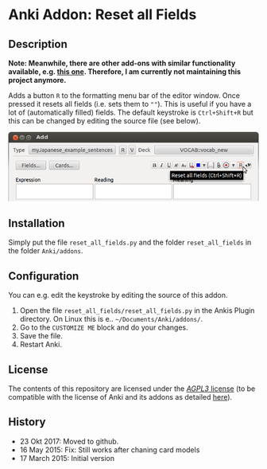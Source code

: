 # Anki Addon: Reset all Fields

## Description

**Note: Meanwhile, there are other add-ons with similar functionality available, e.g. [this one](https://ankiweb.net/shared/info/136533494). Therefore, I am currently not maintaining this project anymore.**

Adds a button ```R``` to the formatting menu bar of the editor window. Once pressed 
it resets all fields (i.e. sets them to ```""```). This is useful if you have a lot 
of (automatically filled) fields. The default keystroke is ```Ctrl+Shift+R``` but 
this can be changed by editing the source file (see below).

![scrot_cut.png](https://raw.githubusercontent.com/klieret/readme-files/master/anki-reset-fields/scrot_cut.png)

## Installation

Simply put the file ```reset_all_fields.py``` and the folder ```reset_all_fields``` in the folder ```Anki/addons```.

## Configuration
You can e.g. edit the keystroke by editing the source of this addon.

1. Open the file ```reset_all_fields/reset_all_fields.py``` in the Ankis Plugin directory. On Linux this is e.. ```~/Documents/Anki/addons/```.
2. Go to the ```CUSTOMIZE ME``` block and do your changes.
3. Save the file.
4. Restart Anki.

## License

The contents of this repository are licensed under the [*AGPL3* license](https://choosealicense.com/licenses/agpl-3.0/) (to be compatible with the license of Anki and its addons as detailed [here](https://ankiweb.net/account/terms)).

## History

* 23 Okt 2017: Moved to github.
* 16 May 2015: Fix: Still works after chaning card models
* 17 March 2015: Initial version
